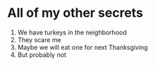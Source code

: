 # All of my other secrets

1. We have turkeys in the neighborhood
2. They scare me
3. Maybe we will eat one for next Thanksgiving
4. But probably not
